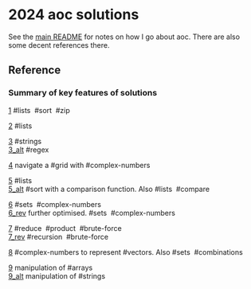 # 2024 aoc solutions

See the [main README](https://github.com/maread99/aoc) for notes on how I go about aoc. There are also some decent references there.

## Reference

### Summary of key features of solutions

[1](./01.py) #lists &nbsp;#sort &nbsp;#zip  

[2](./02.py) #lists  

[3](./03.py) #strings  
[3_alt](./03_alt.py) #regex  

[4](./04.py) navigate a #grid with #complex-numbers  

[5](./05.py) #lists  
[5_alt](./05_alt.py) #sort with a comparison function. Also #lists &nbsp;#compare  

[6](./06.py) #sets &nbsp;#complex-numbers  
[6_rev](./06_alt.py) further optimised. #sets &nbsp;#complex-numbers  

[7](./07.py) #reduce &nbsp;#product &nbsp;#brute-force  
[7_rev](./07_rev.py) #recursion &nbsp;#brute-force

[8](./08.py) #complex-numbers to represent #vectors. Also #sets &nbsp;#combinations  

[9](./09.py) manipulation of #arrays  
[9_alt](./09_alt.py) manipulation of #strings  
